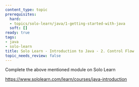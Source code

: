 ```yaml
---
content_type: topic
prerequisites:
  hard:
  - topics/solo-learn/java/1-getting-started-with-java
  soft: []
ready: true
tags:
- java
- solo-learn
title: Solo Learn - Introduction to Java - 2. Control Flow
topic_needs_review: false
---
```


Complete the above mentioned module on Solo Learn

https://www.sololearn.com/learn/courses/java-introduction